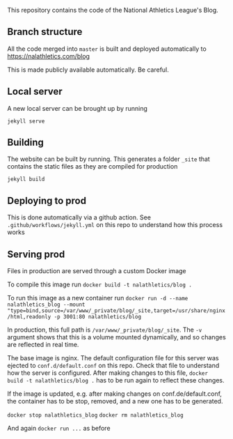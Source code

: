 This repository contains the code of the National Athletics League's Blog.

## Branch structure

All the code merged into `master` is built and deployed automatically to https://nalathletics.com/blog

This is made publicly available automatically. Be careful.

## Local server

A new local server can be brought up by running

`jekyll serve` 


## Building

The website can be built by running. This generates a folder `_site` that contains the static files as they are compiled for production

`jekyll build`

## Deploying to prod

This is done automatically via a github action.
See `.github/workflows/jekyll.yml` on this repo to understand how this process works

## Serving prod

Files in production are served through a custom Docker image

To compile this image run `docker build -t nalathletics/blog .`

To run this image as a new container run
`docker run -d --name nalathletics_blog --mount "type=bind,source=/var/www/_private/blog/_site,target=/usr/share/nginx/html,readonly -p 3001:80 nalathletics/blog`

In production, this full path is `/var/www/_private/blog/_site`. The `-v` argument shows that this is a volume mounted dynamically, and so changes are reflected in real time.  

The base image is nginx. The default configuration file for this server was ejected to `conf.d/default.conf` on this repo.
Check that file to understand how the server is configured. After making changes to this file, `docker build -t nalathletics/blog .` has to be run again to reflect these changes.

If the image is updated, e.g. after making changes on conf.de/default.conf, the container has to be stop, removed, and a new one has to be generated.

`docker stop nalathletics_blog` 
`docker rm nalathletics_blog` 
 
And again `docker run ...` as before


